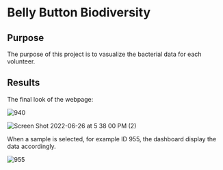 # Belly Button Biodiversity
## Purpose
The purpose of this project is to vasualize the bacterial data for each volunteer. 

## Results

The final look of the webpage: 

![940](https://user-images.githubusercontent.com/102264298/175836549-af80fcca-b1b1-4024-90a2-4c20b5f343a0.png)


![Screen Shot 2022-06-26 at 5 38 00 PM (2)](https://user-images.githubusercontent.com/102264298/175836560-f2373e66-9437-4097-ad27-9bd0b2df1154.png)


When a sample is selected, for example ID 955, the dashboard display the data accordingly. 

![955](https://user-images.githubusercontent.com/102264298/175836555-2afe08d7-a941-4bd8-b7f3-26baf4f57c63.png)
